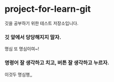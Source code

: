 # project-for-learn-git
깃을 공부하기 위한 테스트 저장소입니다. 

### 깃 앞에서 당당해지지 말자.
명심 또 명심이여~!

### 명령어 잘 생각하고 치고, 버튼 잘 생각하고 누르자.
이것두 명심행,,
